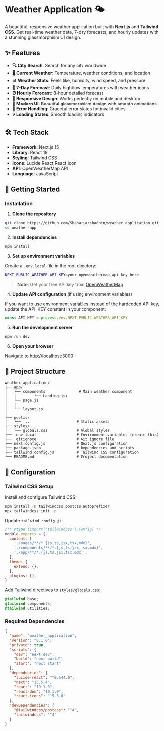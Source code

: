 # Weather Application 🌤️

A beautiful, responsive weather application built with **Next.js** and **Tailwind CSS**. Get real-time weather data, 7-day forecasts, and hourly updates with a stunning glassmorphism UI design.

## ✨ Features

- **🔍 City Search**: Search for any city worldwide
- **🌡️ Current Weather**: Temperature, weather conditions, and location
- **📊 Weather Stats**: Feels like, humidity, wind speed, and pressure
- **📅 7-Day Forecast**: Daily high/low temperatures with weather icons
- **⏰ Hourly Forecast**: 8-hour detailed forecast
- **📱 Responsive Design**: Works perfectly on mobile and desktop
- **🎨 Modern UI**: Beautiful glassmorphism design with smooth animations
- **🚫 Error Handling**: Graceful error states for invalid cities
- **⚡ Loading States**: Smooth loading indicators

## 🛠️ Tech Stack

- **Framework**: Next.js 15
- **Library**: React 19
- **Styling**: Tailwind CSS
- **Icons**: Lucide React,React Icon
- **API**: OpenWeatherMap API
- **Language**: JavaScript

## 🚀 Getting Started



### Installation

1. **Clone the repository**
```bash
git clone https://github.com/Shahariarshadhin/weather_application.git
cd weather-app
```

2. **Install dependencies**
```bash
npm install
```

3. **Set up environment variables**

Create a `.env.local` file in the root directory:
```bash
NEXT_PUBLIC_WEATHER_API_KEY=your_openweathermap_api_key_here
```

> **Note**: Get your free API key from [OpenWeatherMap](https://openweathermap.org/api)

4. **Update API configuration** (if using environment variables)

If you want to use environment variables instead of the hardcoded API key, update the API_KEY constant in your component:

```javascript
const API_KEY = process.env.NEXT_PUBLIC_WEATHER_API_KEY
```

5. **Run the development server**
```bash
npm run dev
```

6. **Open your browser**

Navigate to [http://localhost:3000](http://localhost:3000)

## 📂 Project Structure

```
weather-application/
├── app/
│   └── components               # Main weather component
│   │        └── Landing.jsx
│   └── page.js 
│   │ 
│   └── layout.js            
│                  
├── public/
│   └── ...                     # Static assets
├── styles/
│   └── globals.css             # Global styles
├── .env.local                  # Environment variables (create this)
├── .gitignore                  # Git ignore file
├── next.config.js              # Next.js configuration
├── package.json                # Dependencies and scripts
├── tailwind.config.js          # Tailwind CSS configuration
└── README.md                   # Project documentation
```

## 🔧 Configuration

### Tailwind CSS Setup

Install and configure Tailwind CSS:

```bash
npm install -D tailwindcss postcss autoprefixer
npx tailwindcss init -p
```

Update `tailwind.config.js`:
```javascript
/** @type {import('tailwindcss').Config} */
module.exports = {
  content: [
    './pages/**/*.{js,ts,jsx,tsx,mdx}',
    './components/**/*.{js,ts,jsx,tsx,mdx}',
    './app/**/*.{js,ts,jsx,tsx,mdx}',
  ],
  theme: {
    extend: {},
  },
  plugins: [],
}
```

Add Tailwind directives to `styles/globals.css`:
```css
@tailwind base;
@tailwind components;
@tailwind utilities;
```

### Required Dependencies

```json
{
  "name": "weather_application",
  "version": "0.1.0",
  "private": true,
  "scripts": {
    "dev": "next dev",
    "build": "next build",
    "start": "next start"
  },
  "dependencies": {
    "lucide-react": "^0.544.0",
    "next": "15.5.4",
    "react": "19.1.0",
    "react-dom": "19.1.0",
    "react-icons": "^5.5.0"
  },
  "devDependencies": {
    "@tailwindcss/postcss": "^4",
    "tailwindcss": "^4"
  }
}

```
